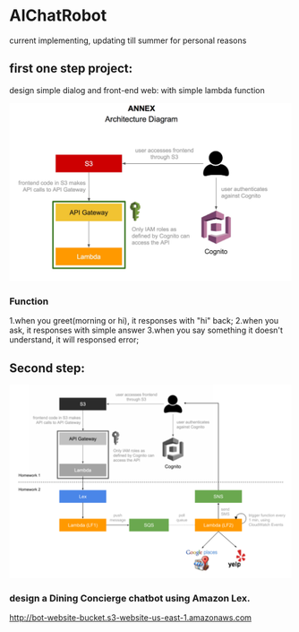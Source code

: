 # AIChatRobot
current implementing, updating till summer for personal reasons


## first one step project:
design simple dialog and front-end web:
with simple lambda function

![](img/image1.png)
### Function
1.when you greet(morning or hi), it responses with "hi" back;
2.when you ask, it responses with simple answer
3.when you say something it doesn't understand, it will responsed error;


## Second step:
![](img/image2.png)
### design a Dining Concierge chatbot using Amazon Lex.
http://bot-website-bucket.s3-website-us-east-1.amazonaws.com



